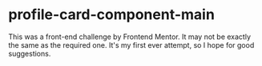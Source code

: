 # profile-card-component-main
This was a front-end challenge by Frontend Mentor. It may not be exactly the same as the required one. It's my first ever attempt, so I hope for good suggestions.
